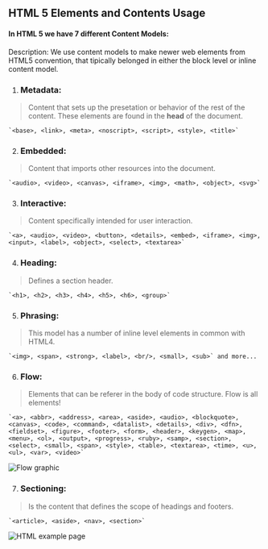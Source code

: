 ## HTML 5 Elements and Contents Usage
#### In HTML 5 we have 7 different Content Models:
Description: We use content models to make newer web elements from HTML5 convention, that tipically belonged in either the block level or inline content model.

1. ### Metadata:
> Content that sets up the presetation or behavior of the rest of the content. These elements are found in the **head** of the document.
> 
    `<base>, <link>, <meta>, <noscript>, <script>, <style>, <title>`

2. ### Embedded:
> Content that imports other resources into the document.

    `<audio>, <video>, <canvas>, <iframe>, <img>, <math>, <object>, <svg>`

3. ### Interactive:
> Content specifically intended for user interaction.

    `<a>, <audio>, <video>, <button>, <details>, <embed>, <iframe>, <img>, <input>, <label>, <object>, <select>, <textarea>`

4. ### Heading:
> Defines a section header.

    `<h1>, <h2>, <h3>, <h4>, <h5>, <h6>, <group>`

5. ### Phrasing:
> This model has a number of inline level elements in common with HTML4.

    `<img>, <span>, <strong>, <label>, <br/>, <small>, <sub>` and more...

6. ### Flow:
> Elements that can be referer in the body of code structure. Flow is all elements!

    `<a>, <abbr>, <address>, <area>, <aside>, <audio>, <blockquote>, <canvas>, <code>, <command>, <datalist>, <details>, <div>, <dfn>, <fieldset>, <figure>, <footer>, <form>, <header>, <keygen>, <map>, <menu>, <ol>, <output>, <progress>, <ruby>, <samp>, <section>, <select>, <small>, <span>, <style>, <table>, <textarea>, <time>, <u>, <ul>, <var>, <video>` 

![Flow graphic](https://api.sololearn.com/DownloadFile?id=2546)

7. ### Sectioning:
> Is the content that defines the scope of headings and footers.
 
    `<article>, <aside>, <nav>, <section>`

![HTML example page](https://api.sololearn.com/DownloadFile?id=2471)


